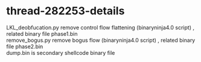 # thread-282253-details

LKL_deobfucation.py  remove control flow flattening (binaryninja4.0 script) , related binary file phase1.bin  
remove_bogus.py remove bogus flow  (binaryninja4.0 script) , related binary file phase2.bin  
dump.bin is secondary shellcode binary file  
